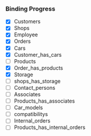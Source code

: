 ### Binding Progress
 - [x] Customers
 - [x] Shops
 - [x] Employee 
 - [x] Orders
 - [x] Cars
 - [x] Customer_has_cars
 - [ ] Products
 - [x] Order_has_products
 - [x] Storage
 - [ ] shops_has_storage
 - [ ] Contact_persons
 - [ ] Associates
 - [ ] Products_has_associates
 - [ ] Car_models
 - [ ] compatibilitys
 - [ ] Internal_orders
 - [ ] Products_has_internal_orders
